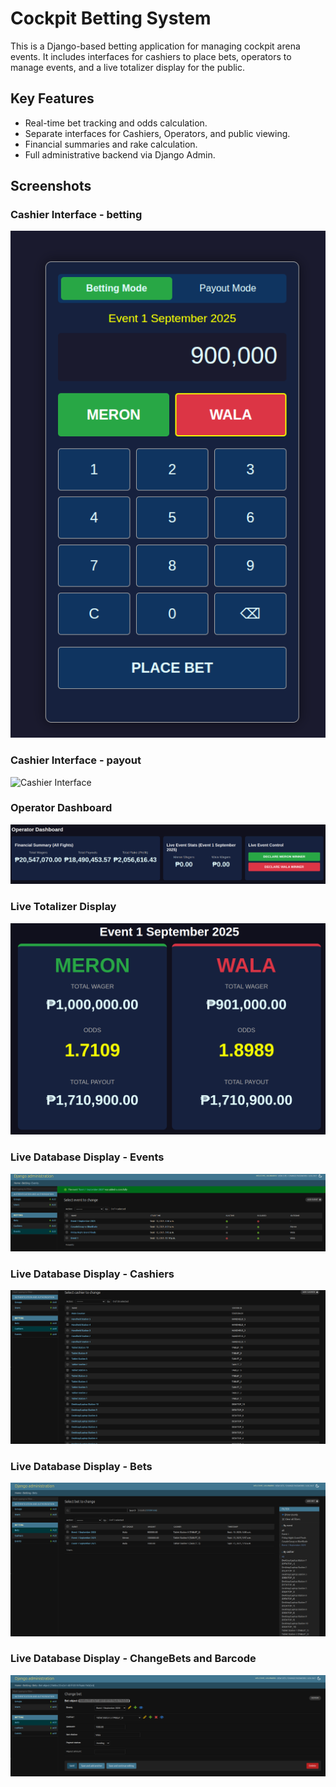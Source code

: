 # Cockpit Betting System

This is a Django-based betting application for managing cockpit arena events. It includes interfaces for cashiers to place bets, operators to manage events, and a live totalizer display for the public.

## Key Features

* Real-time bet tracking and odds calculation.
* Separate interfaces for Cashiers, Operators, and public viewing.
* Financial summaries and rake calculation.
* Full administrative backend via Django Admin.

## Screenshots

### Cashier Interface - betting
![Cashier Interface](./screenshots/cashier-betting-view.png)

### Cashier Interface - payout
![Cashier Interface](./screenshots/cashier-paytout-view.png)

### Operator Dashboard
![Operator Dashboard](./screenshots/operator-dashboard.png)

### Live Totalizer Display
![Live Totalizer Display](./screenshots/totalizer-view.png)

### Live Database Display - Events
![Live Totalizer Display](./screenshots/database-events.png)

### Live Database Display - Cashiers
![Live Totalizer Display](./screenshots/database-cashiers.png)

### Live Database Display - Bets
![Live Totalizer Display](./screenshots/database-bets.png)

### Live Database Display - ChangeBets and Barcode
![Live Totalizer Display](./screenshots/database-changebets-barcode.png)
